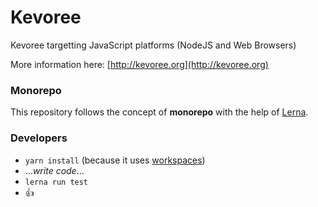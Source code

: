 Kevoree
=======
Kevoree targetting JavaScript platforms (NodeJS and Web Browsers)

More information here: [http://kevoree.org](http://kevoree.org)

### Monorepo
This repository follows the concept of **monorepo** with the help of [Lerna](https://lernajs.io/).

### Developers
 - `yarn install` (because it uses [workspaces](https://yarnpkg.com/blog/2017/08/02/introducing-workspaces/))
 - ...*write code*...
 - `lerna run test`
 - :+1:
